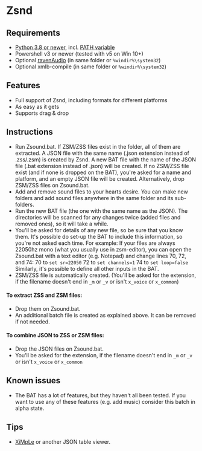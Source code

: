 # Zsnd

## Requirements
- [Python 3.8 or newer](https://www.python.org/downloads/), incl. [PATH variable](https://cloudacademy.com/wp-content/uploads/2020/01/Python-Windows-installer.png)
- Powershell v3 or newer (tested with v5 on Win 10+)
- Optional [ravenAudio](https://discord.com/channels/449510825385000960/459862699870781451/934369862841688154) (in same folder or `%windir%\system32`)
- Optional xmlb-compile (in same folder or `%windir%\system32`)

## Features
- Full support of Zsnd, including formats for different platforms
- As easy as it gets
- Supports drag & drop

## Instructions
- Run Zsound.bat.
  If ZSM/ZSS files exist in the folder, all of them are extracted.
  A JSON file with the same name (.json extension instead of .zss/.zsm) is created by Zsnd.
  A new BAT file with the name of the JSON file (.bat extension instead of .json) will be created.
  If no ZSM/ZSS file exist (and if none is dropped on the BAT), you're asked for a name and platform,
  and an empty JSON file will be created.
  Alternatively, drop ZSM/ZSS files on Zsound.bat.
- Add and remove sound files to your hearts desire.
  You can make new folders and add sound files anywhere in the same folder and its sub-folders.
- Run the new BAT file (the one with the same name as the JSON).
  The directories will be scanned for any changes twice (added files and removed ones), so it will take a while.
- You'll be asked for details of any new file, so be sure that you know them.
  It's possible do set-up the BAT to include this information, so you're not asked each time.
  For example: If your files are always 22050hz mono (what you usually use in zsm-editor),
  you can open the Zsound.bat with a text editor (e.g. Notepad) and change lines 70, 72, and 74:
  70 to `set sr=22050`
  72 to `set channels=1`
  74 to `set loop=false`
  Similarly, it's possible to define all other inputs in the BAT.
- ZSM/ZSS file is automatically created.
  (You'll be asked for the extension, if the filename doesn't end in `_m` or `_v` or isn't `x_voice` or `x_common`)

#### To extract ZSS and ZSM files:
- Drop them on Zsound.bat.
- An additional batch file is created as explained above. It can be removed if not needed.

#### To combine JSON to ZSS or ZSM files:
- Drop the JSON files on Zsound.bat.
- You'll be asked for the extension, if the filename doesn't end in `_m` or `_v` or isn't `x_voice` or `x_common`

## Known issues
- The BAT has a lot of features, but they haven't all been tested.
  If you want to use any of these features (e.g. add music) consider this batch in alpha state.

## Tips
- [XiMpLe](http://www.ximple.cz/download.php) or another JSON table viewer.
